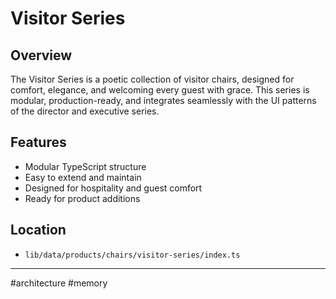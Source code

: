 # Visitor Series

## Overview
The Visitor Series is a poetic collection of visitor chairs, designed for comfort, elegance, and welcoming every guest with grace. This series is modular, production-ready, and integrates seamlessly with the UI patterns of the director and executive series.

## Features
- Modular TypeScript structure
- Easy to extend and maintain
- Designed for hospitality and guest comfort
- Ready for product additions

## Location
- `lib/data/products/chairs/visitor-series/index.ts`

---

#architecture #memory
